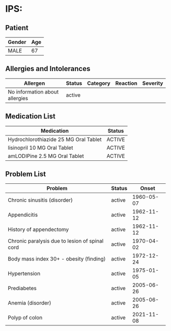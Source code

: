 # IPS:

## Patient

|Gender|Age|
|---|---|
|MALE|67|

## Allergies and Intolerances

|Allergen|Status|Category|Reaction|Severity|
|---|---|---|---|---|
|No information about allergies|active||||

## Medication List

|Medication|Status|
|---|---|
|Hydrochlorothiazide 25 MG Oral Tablet|ACTIVE|
|lisinopril 10 MG Oral Tablet|ACTIVE|
|amLODIPine 2.5 MG Oral Tablet|ACTIVE|

## Problem List

|Problem|Status|Onset|
|---|---|---|
|Chronic sinusitis (disorder)|active|1960-05-07|
|Appendicitis|active|1962-11-12|
|History of appendectomy|active|1962-11-12|
|Chronic paralysis due to lesion of spinal cord|active|1970-04-02|
|Body mass index 30+ - obesity (finding)|active|1972-12-24|
|Hypertension|active|1975-01-05|
|Prediabetes|active|2005-06-26|
|Anemia (disorder)|active|2005-06-26|
|Polyp of colon|active|2021-11-08|
